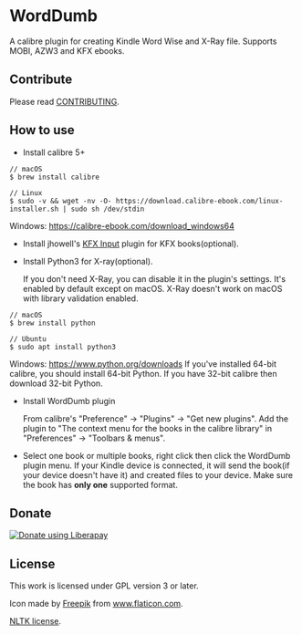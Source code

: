 # WordDumb

A calibre plugin for creating Kindle Word Wise and X-Ray file. Supports MOBI, AZW3 and KFX ebooks.

## Contribute

Please read [CONTRIBUTING](./docs/CONTRIBUTING.md).

## How to use

- Install calibre 5+

```
// macOS
$ brew install calibre

// Linux
$ sudo -v && wget -nv -O- https://download.calibre-ebook.com/linux-installer.sh | sudo sh /dev/stdin
```

Windows: https://calibre-ebook.com/download_windows64

- Install jhowell's [KFX Input](https://www.mobileread.com/forums/showthread.php?t=291290) plugin for KFX books(optional).

- Install Python3 for X-ray(optional).

    If you don't need X-Ray, you can disable it in the plugin's settings. It's enabled by default except on macOS. X-Ray doesn't work on macOS with library validation enabled.

```
// macOS
$ brew install python

// Ubuntu
$ sudo apt install python3
```

Windows: https://www.python.org/downloads If you've installed 64-bit calibre, you should install 64-bit Python. If you have 32-bit calibre then download 32-bit Python.

- Install WordDumb plugin

    From calibre's "Preference" -> "Plugins" -> "Get new plugins". Add the plugin to "The context menu for the books in the calibre library" in "Preferences" -> "Toolbars & menus".

- Select one book or multiple books, right click then click the WordDumb plugin menu. If your Kindle device is connected, it will send the book(if your device doesn't have it) and created files to your device. Make sure the book has **only one** supported format.

## Donate

<a href="https://liberapay.com/xxyzz/donate"><img alt="Donate using Liberapay" src="https://liberapay.com/assets/widgets/donate.svg"></a>

## License

This work is licensed under GPL version 3 or later.

Icon made by <a href="https://www.flaticon.com/authors/freepik" title="Freepik">Freepik</a> from <a href="https://www.flaticon.com/" title="Flaticon">www.flaticon.com</a>.

[NLTK license](https://github.com/nltk/nltk/blob/develop/LICENSE.txt).
